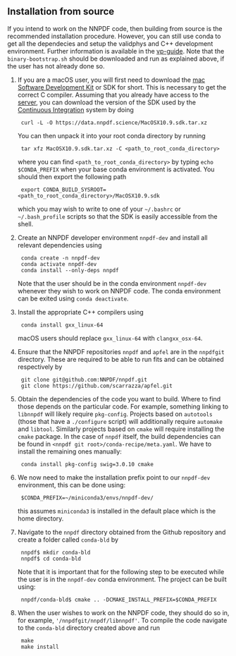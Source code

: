 ## Installation from source

If you intend to work on the NNPDF code, then building from source is the recommended installation procedure. However, you can still use conda to get all the dependecies and setup the validphys and C++ development environment. Further information is available in the [vp-guide](https://data.nnpdf.science/validphys-docs/guide.html#development-installs). Note that the `binary-bootstrap.sh` should be downloaded and run as explained above, if the user has not already done so.

1. If you are a macOS user, you will first need to download the
[mac Software Development Kit](https://github.com/phracker/MacOSX-SDKs) or SDK
for short. This is necessary to get the correct C compiler. Assuming that you
already have access to the [server](NNPDF-server), you can download the version
of the SDK used by the [Continuous Integration](CI) system by doing

		curl -L -O https://data.nnpdf.science/MacOSX10.9.sdk.tar.xz

	You can then unpack it into your root conda directory by running

		tar xfz MacOSX10.9.sdk.tar.xz -C <path_to_root_conda_directory>

	where you can find `<path_to_root_conda_directory>` by typing
	`echo $CONDA_PREFIX` when your base conda environment is activated. You
	should then export the following path

		export CONDA_BUILD_SYSROOT=<path_to_root_conda_directory>/MacOSX10.9.sdk

	which you may wish to write to one of your `~/.bashrc` or `~/.bash_profile`
	scripts so that the SDK is easily accessible from the shell.

2. Create an NNPDF developer environment `nnpdf-dev` and install all relevant dependencies using
		
		conda create -n nnpdf-dev 
		conda activate nnpdf-dev
		conda install --only-deps nnpdf

	Note that the user should be in the conda environment `nnpdf-dev` whenever they wish to work on NNPDF code. The conda environment can be exited using `conda deactivate`.

3. Install the appropriate C++ compilers using
		
		conda install gxx_linux-64 

	macOS users should replace `gxx_linux-64` with `clangxx_osx-64`.

4. Ensure that the NNPDF repositories `nnpdf` and `apfel` are in the `nnpdfgit` directory. These are required to be able to run fits and can be obtained respectively by

		git clone git@github.com:NNPDF/nnpdf.git
		git clone https://github.com/scarrazza/apfel.git

5. Obtain the dependencies of the code you want to build. Where to find those depends on the particular code. For example, something linking to `libnnpdf` will likely require `pkg-config`. Projects based on `autotools` (those that have a `./configure` script) will additionally require `automake` and `libtool`. Similarly projects based on `cmake` will require installing the `cmake` package. In the case of `nnpdf` itself, the build dependencies can be found in  `<nnpdf git root>/conda-recipe/meta.yaml`. We have to install the remaining ones manually:

		conda install pkg-config swig=3.0.10 cmake

6. We now need to make the installation prefix point to our `nnpdf-dev` environment, this can be done using:

		$CONDA_PREFIX=~/miniconda3/envs/nnpdf-dev/

	this assumes `miniconda3` is installed in the default place which is the home directory.

7. Navigate to the `nnpdf` directory obtained from the Github repository and create a folder called `conda-bld` by
		
		nnpdf$ mkdir conda-bld
		nnpdf$ cd conda-bld

	Note that it is important that for the following step to be executed while the user is in the `nnpdf-dev` conda environment. The project can be built using:

		nnpdf/conda-bld$ cmake .. -DCMAKE_INSTALL_PREFIX=$CONDA_PREFIX

8. When the user wishes to work on the NNPDF code, they should do so in, for example, `'/nnpdfgit/nnpdf/libnnpdf'`. To compile the code navigate to the `conda-bld` directory created above and run

		make
		make install
